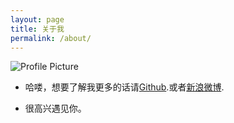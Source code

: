 ```yaml
---
layout: page
title: 关于我
permalink: /about/
---
```


<img src="{{ site.baseurl }}/assets/profile-placeholder.jpg" title="Profile Picture" class="profile">

* 哈喽，想要了解我更多的话请[Github](https://github.com/onlyhy).或者[新浪微博](http://weibo.com/xxxxonlyhy).

* 很高兴遇见你。

